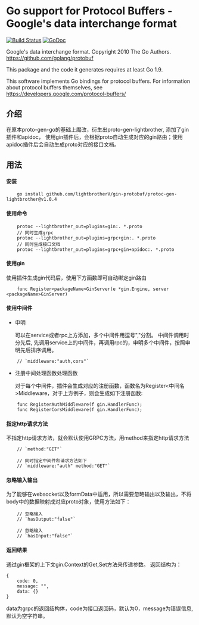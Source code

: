 # Go support for Protocol Buffers - Google's data interchange format

[![Build Status](https://travis-ci.org/golang/protobuf.svg?branch=master)](https://travis-ci.org/golang/protobuf)
[![GoDoc](https://godoc.org/github.com/golang/protobuf?status.svg)](https://godoc.org/github.com/golang/protobuf)

Google's data interchange format.
Copyright 2010 The Go Authors.
https://github.com/golang/protobuf

This package and the code it generates requires at least Go 1.9.

This software implements Go bindings for protocol buffers.  For
information about protocol buffers themselves, see
	https://developers.google.com/protocol-buffers/

## 介绍 ##

在原本proto-gen-go的基础上魔改，衍生出proto-gen-lightbrother, 添加了gin插件和apidoc， 使用gin插件后，会根据proto自动生成对应的gin路由；使用apidoc插件后会自动生成proto对应的接口文档。

## 用法 ##

#### 安装
```
    go install github.com/lightbrotherV/gin-protobuf/protoc-gen-lightbrother@v1.0.4
```
#### 使用命令
```
    protoc --lightbrother_out=plugins=gin:. *.proto
    // 同时生成grpc
    protoc --lightbrother_out=plugins=grpc+gin:. *.proto
    // 同时生成接口文档
    protoc --lightbrother_out=plugins=grpc+gin+apidoc:. *.proto
```
#### 使用gin
使用插件生成gin代码后，使用下方函数即可自动绑定gin路由
```golang
    func Register<packageName>GinServer(e *gin.Engine, server <packageName>GinServer)
```

#### 使用中间件
- 申明

    可以在service或者rpc上方添加，多个中间件用逗号","分割。
    中间件调用时分先后, 先调用service上的中间件，再调用rpc的，申明多个中间件，按照申明先后排序调用。
``` golang
    // `middleware:"auth,cors"`
```

- 注册中间处理函数处理函数

    对于每个中间件，插件会生成对应的注册函数，函数名为Register<中间名>Middleware，对于上方例子，则会生成如下注册函数:
```golang
    func RegisterAuthMiddleware(f gin.HandlerFunc);
    func RegisterCorsMiddleware(f gin.HandlerFunc);
```

#### 指定http请求方法
不指定http请求方法，就会默认使用GRPC方法，用method来指定http请求方法
``` golang
    // `method:"GET"`

    // 同时指定中间件和请求方法如下
    // `middleware:"auth" method:"GET"`
```

#### 忽略输入输出
为了能够在websocket以及formData中适用，所以需要忽略输出以及输出，不将body中的数据映射成对应proto对象，使用方法如下：
``` golang
    // 忽略输入
    // `hasOutput:"false"`

    // 忽略输入
    // `hasInput:"false"`
```

#### 返回结果
通过gin框架的上下文gin.Context的Get,Set方法来传递参数。
返回结构为：
```
{
    code: 0,
    message: "",
    data: {}
}
```

data为grpc的返回结构体，code为接口返回码，默认为0，message为错误信息,默认为空字符串。
